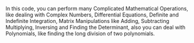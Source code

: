 In this code, you can perform many Complicated Mathematical Operations, like dealing with Complex Numbers, Differential Equations, Definite and Indefinite Integration, Matrix Manipulations like Adding, Subtracting Multiplying, Inversing and Finding the Determinant, also you can deal with Polynomials, like finding the long division of two polynomials.
